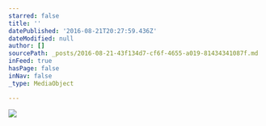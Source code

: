 ```yaml
---
starred: false
title: ''
datePublished: '2016-08-21T20:27:59.436Z'
dateModified: null
author: []
sourcePath: _posts/2016-08-21-43f134d7-cf6f-4655-a019-81434341087f.md
inFeed: true
hasPage: false
inNav: false
_type: MediaObject

---
```

![](https://the-grid-user-content.s3-us-west-2.amazonaws.com/7da4d76d-d88a-42b7-a5a6-7f01a09b28c4.jpg)